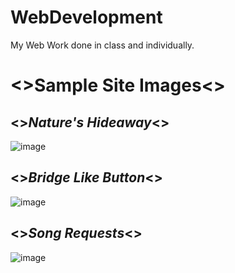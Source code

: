 # WebDevelopment
My Web Work done in class and individually. 
# <>Sample Site Images<>
## <>*Nature's Hideaway*<>
![image](https://user-images.githubusercontent.com/75819639/234446529-4c7207bc-d85e-44dc-bacf-32487fd77927.png)

## <>*Bridge Like Button*<>
![image](https://user-images.githubusercontent.com/75819639/234446597-627e4614-9d2a-4eee-9eb5-cbda9c7bc894.png)

## <>*Song Requests*<>
![image](https://user-images.githubusercontent.com/75819639/234446697-45a2324f-6daa-4c3f-92a0-905a867e6e0c.png)
